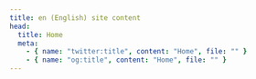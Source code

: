 ```yaml
---
title: en (English) site content
head:
  title: Home
  meta:
    - { name: "twitter:title", content: "Home", file: "" }
    - { name: "og:title", content: "Home", file: "" }
---
```

